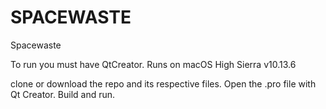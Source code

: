 # SPACEWASTE
Spacewaste

To run you must have QtCreator.
Runs on macOS High Sierra v10.13.6

clone or download the repo and its respective files.
Open the .pro file with Qt Creator.
Build and run.
